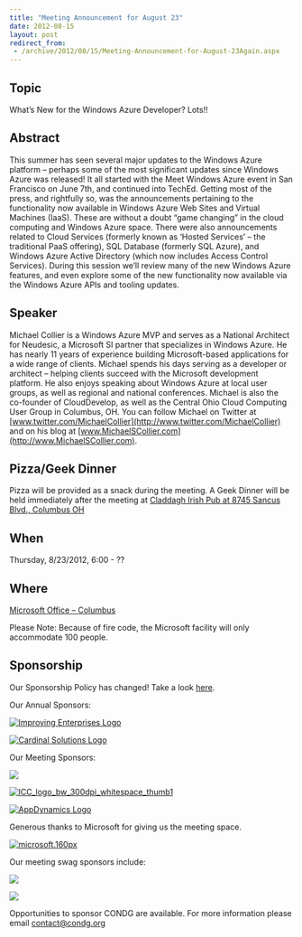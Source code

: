 ```yaml
---
title: "Meeting Announcement for August 23"
date: 2012-08-15
layout: post
redirect_from:
 - /archive/2012/08/15/Meeting-Announcement-for-August-23Again.aspx
---
```


## Topic

What’s New for the Windows Azure Developer? Lots!!

## Abstract

This summer has seen several major updates to the Windows Azure platform – perhaps some of the most significant updates since Windows Azure was released! It all started with the Meet Windows Azure event in San Francisco on June 7th, and continued into TechEd. Getting most of the press, and rightfully so, was the announcements pertaining to the functionality now available in Windows Azure Web Sites and Virtual Machines (IaaS). These are without a doubt “game changing” in the cloud computing and Windows Azure space. There were also announcements related to Cloud Services (formerly known as ‘Hosted Services’ – the traditional PaaS offering), SQL Database (formerly SQL Azure), and Windows Azure Active Directory (which now includes Access Control Services). During this session we’ll review many of the new Windows Azure features, and even explore some of the new functionality now available via the Windows Azure APIs and tooling updates.

## Speaker

Michael Collier is a Windows Azure MVP and serves as a National Architect for Neudesic, a Microsoft SI partner that specializes in Windows Azure. He has nearly 11 years of experience building Microsoft-based applications for a wide range of clients. Michael spends his days serving as a developer or architect – helping clients succeed with the Microsoft development platform. He also enjoys speaking about Windows Azure at local user groups, as well as regional and national conferences. Michael is also the co-founder of CloudDevelop, as well as the Central Ohio Cloud Computing User Group in Columbus, OH. You can follow Michael on Twitter at [www.twitter.com/MichaelCollier](http://www.twitter.com/MichaelCollier) and on his blog at [www.MichaelSCollier.com](http://www.MichaelSCollier.com).

## Pizza/Geek Dinner

Pizza will be provided as a snack during the meeting. A Geek Dinner will be held immediately after the meeting at [Claddagh Irish Pub at 8745 Sancus Blvd., Columbus OH](http://www.bing.com/local/details.aspx?lid=YN671x11725012&amp;qt=yp&amp;what=claddagh&amp;where=Columbus,+Ohio&amp;s_cid=ansPhBkYp02&amp;mkt=en-us&amp;q=claddagh&amp;FORM=LARE)

## When

Thursday, 8/23/2012, 6:00 - ??

## Where
 [Microsoft Office – Columbus](http://maps.google.com/maps?f=q&amp;hl=en&amp;q=8800+Lyra+Dr.+Columbus,+OH+43240&amp;om=1)

Please Note: Because of fire code, the Microsoft facility will only accommodate 100 people.

## Sponsorship

Our Sponsorship Policy has changed! Take a look [here](http://www.condg.org/documents/Sponsorship%20Policy.pdf).

Our Annual Sponsors:

[![Improving Enterprises Logo](http://condg.org/images/condg_org/Windows-Live-Writer/February-Meeting-Announcement_BD2C/ie-logo_thumb.jpg)](http://www.improvingenterprises.com)

[![Cardinal Solutions Logo](http://www.cardinalsolutions.com/etc/designs/cardinal/clientlibs/resources/images/logo.png)](http://www.cardinalsolutions.com)

Our Meeting Sponsors:

[![](http://www.hmbnet.com/images/HMBLogo_small.jpg)](http://hmbnet.com)

[![ICC_logo_bw_300dpi_whitespace_thumb1](http://condg.org/images/condg_org/Windows-Live-Writer/Meeting-Announcement-for-August-23_8B64/ICC_logo_bw_300dpi_whitespace_thumb1_e5c87e1f-12e0-425f-83fa-d4bc2cf0ce90.jpg "ICC_logo_bw_300dpi_whitespace_thumb1")](http://iccohio.com)

[![AppDynamics Logo](http://www.appdynamics.com/images/logo.png)](http://www.appdynamics.com)

Generous thanks to Microsoft for giving us the meeting space.

[![microsoft.160px](http://condg.org/images/condg_org/WindowsLiveWriter/JuneMeetingAnnouncement_C169/microsoft.160px_thumb_1.png "microsoft.160px")](http://www.microsoft.com)

Our meeting swag sponsors include:

[![](http://www.jetbrains.com/img/logo.gif)](http://www.jetbrains.com/)

[![](https://dzgdt8wefr0v4.cloudfront.net/assets/tpublogo_head-2da8440fd4312d32705e23afb44cb5df.png)](http://tekpub.com)

Opportunities to sponsor CONDG are available. For more information please email [contact@condg.org](mailto:contact@condg.org)

